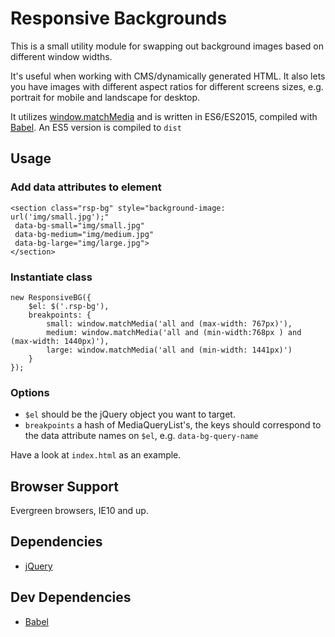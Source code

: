 # Responsive Backgrounds
This is a small utility module for swapping out background images based on different window widths.

It's useful when working with CMS/dynamically generated HTML. It also lets you have images with different aspect ratios for different screens sizes, e.g. portrait for mobile and landscape for desktop.

It utilizes [window.matchMedia](https://developer.mozilla.org/en-US/docs/Web/API/Window/matchMedia) and is written in ES6/ES2015, compiled with [Babel](http://babeljs.io/). An ES5 version is compiled to `dist`

## Usage

### Add data attributes to element

    <section class="rsp-bg" style="background-image: url('img/small.jpg');"
     data-bg-small="img/small.jpg"
     data-bg-medium="img/medium.jpg"
     data-bg-large="img/large.jpg">
    </section>

### Instantiate class

    new ResponsiveBG({
        $el: $('.rsp-bg'),
        breakpoints: {
            small: window.matchMedia('all and (max-width: 767px)'),
            medium: window.matchMedia('all and (min-width:768px ) and (max-width: 1440px)'),
            large: window.matchMedia('all and (min-width: 1441px)')
        }
    });

### Options

- `$el` should be the jQuery object you want to target.
- `breakpoints` a hash of MediaQueryList's, the keys should correspond to the data attribute names on `$el`, e.g. `data-bg-query-name`

Have a look at `index.html` as an example.

## Browser Support
Evergreen browsers, IE10 and up.

## Dependencies
- [jQuery](https://jquery.com/)

## Dev Dependencies
- [Babel](http://babeljs.io/)
